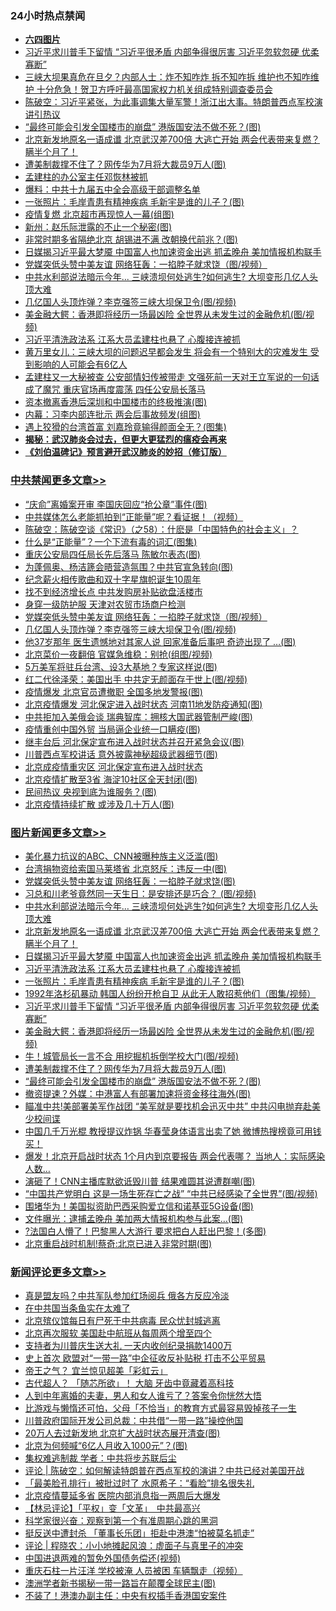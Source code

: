 <div class="catlist">
<h3>24小时热点禁闻</h3>
<ul>
<li><b><a href="64photo" target="_blank">六四图片</a></b></li>
<li><a href="https://github.com/fqnews/bnews/blob/master/topimagenews/20200615/1345099.md">习近平求川普手下留情 “习近平很矛盾 内部争得很厉害 习近平忽软忽硬 优柔寡断”</a></li>
<li><a href="https://github.com/fqnews/bnews/blob/master/comments/20200615/1344912.md">三峡大坝果真危在旦夕？内部人士：炸不知咋炸 拆不知咋拆 维护也不知咋维护 十分危急！贺卫方呼吁最高国家权力机关组成特别调查委员会</a></li>
<li><a href="https://github.com/fqnews/bnews/blob/master/cbnews/20200615/1344907.md">陈破空：习近平紧张，为此事调集大量军警！浙江出大事。特朗普西点军校演讲引热议 </a></li>
<li><a href="https://github.com/fqnews/bnews/blob/master/topimagenews/20200615/1344926.md">“最终可能会引发全国楼市的崩盘” 港版国安法不做不死？(图)</a></li>
<li><a href="https://github.com/fqnews/bnews/blob/master/topimagenews/20200615/1345231.md">北京新发地原名一语成谶 北京武汉差700倍 大逃亡开始 两会代表带来复燃？瞒半个月了！</a></li>
<li><a href="https://github.com/fqnews/bnews/blob/master/topimagenews/20200615/1344970.md">遭美制裁撑不住了？网传华为7月将大裁员9万人(图)</a></li>
<li><a href="https://github.com/fqnews/bnews/blob/master/ssgc/20200615/1344923.md">孟建柱的办公室主任邓恢林被抓</a></li>
<li><a href="https://github.com/fqnews/bnews/blob/master/cbnews/20200615/1345109.md">爆料：中共十九届五中全会高级干部调整名单</a></li>
<li><a href="https://github.com/fqnews/bnews/blob/master/topimagenews/20200615/1345133.md">一张照片：毛岸青患有精神疾病 毛新宇是谁的儿子？(图)</a></li>
<li><a href="https://github.com/fqnews/bnews/blob/master/cnnews/20200615/1345063.md">疫情复燃 北京超市再现惊人一幕(组图)</a></li>
<li><a href="https://github.com/fqnews/bnews/blob/master/cbnews/20200615/1345087.md">新州：赵乐际泄露的不止一个秘密(图)</a></li>
<li><a href="https://github.com/fqnews/bnews/blob/master/cbnews/20200615/1344940.md">非常时期多省隔绝北京 胡锡进不满 改朝换代前兆？(图)</a></li>
<li><a href="https://github.com/fqnews/bnews/blob/master/topimagenews/20200615/1345204.md">日媒揭习近平最大梦魇 中国富人也加速资金出逃 抓孟晚舟 美加情报机构联手</a></li>
<li><a href="https://github.com/fqnews/bnews/blob/master/cbnews/20200615/1345198.md">党媒突低头赞中美友谊 网络狂轰：一掐脖子就求饶（图/视频）</a></li>
<li><a href="https://github.com/fqnews/bnews/blob/master/topimagenews/20200615/1345297.md">中共水利部说法暗示今年... 三峡溃坝何处逃生?如何逃生? 大坝变形几亿人头顶大难</a></li>
<li><a href="https://github.com/fqnews/bnews/blob/master/cbnews/20200615/1345197.md">几亿国人头顶炸弹？李克强签三峡大坝保卫令(图/视频)</a></li>
<li><a href="https://github.com/fqnews/bnews/blob/master/topimagenews/20200615/1345098.md">美金融大鳄：香港即将经历一场最凶险 全世界从未发生过的金融危机(图/视频)</a></li>
<li><a href="https://github.com/fqnews/bnews/blob/master/topimagenews/20200615/1345164.md">习近平清洗政法系 江系大员孟建柱也悬了 心腹接连被抓</a></li>
<li><a href="https://github.com/fqnews/bnews/blob/master/comments/20200615/1344916.md">黄万里女儿：三峡大坝的问题迟早都会发生 将会有一个特别大的灾难发生 受到影响的人可能会有6亿人</a></li>
<li><a href="https://github.com/fqnews/bnews/blob/master/comments/20200615/1345182.md">孟建柱又一大秘被查 公安部情妇传被带走 文强死前一天对王立军说的一句话成了魔咒 重庆官场再度震荡 四任公安局长落马</a></li>
<li><a href="https://github.com/fqnews/bnews/blob/master/cnnews/20200615/1344922.md">资本撤离香港后深圳和中国楼市的终极推演(图)</a></li>
<li><a href="https://github.com/fqnews/bnews/blob/master/cbnews/20200615/1344960.md">内幕：习李内部连批示 两会后事故频发(组图)</a></li>
<li><a href="https://github.com/fqnews/bnews/blob/master/yule/20200615/1344911.md">遇上狡猾的台湾首富 刘嘉玲竟输得颜面全无？(图集)</a></li>
<li><b><a href="https://github.com/fqnews/bnews/blob/master/comments/20200211/1275071.md" target="_blank">揭秘：武汉肺炎会过去，但更大更猛烈的瘟疫会再来</a></b></li>
<li><b><a href="https://github.com/fqnews/bnews/blob/master/comments/20200207/1272816.md" target="_blank">《刘伯温碑记》预言避开武汉肺炎的妙招（修订版）</a></b></li>
</ul>
</div>

<div class="catlist">
<h3><a href="https://github.com/fqnews/bnews/blob/master/cbnews/" target="_blank">中共禁闻</a><span><a href="https://github.com/fqnews/bnews/blob/master/cbnews/" target="_blank" rel="nofollow">更多文章>></a></span></h3>
<ul>
<li><a href="https://github.com/fqnews/bnews/blob/master/cbnews/20200616/1345430.md" target="_blank">“庆俞”离婚案开审 李国庆回应“抢公章”事件(图)</a></li>
<li><a href="https://github.com/fqnews/bnews/blob/master/cbnews/20200616/1345423.md" target="_blank">中共媒体怎么老能抓拍到“正能量”呢？看证据！（视频）</a></li>
<li><a href="https://github.com/fqnews/bnews/blob/master/cbnews/20200616/1345376.md" target="_blank">陈破空：陈破空谈《常识》（之58）：什麽是「中国特色的社会主义」？</a></li>
<li><a href="https://github.com/fqnews/bnews/blob/master/cbnews/20200615/1345341.md" target="_blank">什么是“正能量”？一个下流有毒的词汇(图集)</a></li>
<li><a href="https://github.com/fqnews/bnews/blob/master/cbnews/20200615/1345316.md" target="_blank">重庆公安局四任局长先后落马 陈敏尔表态(图)</a></li>
<li><a href="https://github.com/fqnews/bnews/blob/master/cbnews/20200615/1345298.md" target="_blank">为蓬佩奥、杨洁篪会晤营造氛围？中共官宣急转向(图)</a></li>
<li><a href="https://github.com/fqnews/bnews/blob/master/cbnews/20200615/1345221.md" target="_blank">纪念薪火相传歌曲和双十字星旗帜诞生10周年</a></li>
<li><a href="https://github.com/fqnews/bnews/blob/master/cbnews/20200615/1345206.md" target="_blank">找不到经济增长点 中共发购房补贴欲盘活楼市</a></li>
<li><a href="https://github.com/fqnews/bnews/blob/master/cbnews/20200615/1345205.md" target="_blank">身穿一级防护服 天津对农贸市场商户检测</a></li>
<li><a href="https://github.com/fqnews/bnews/blob/master/cbnews/20200615/1345198.md" target="_blank">党媒突低头赞中美友谊 网络狂轰：一掐脖子就求饶（图/视频）</a></li>
<li><a href="https://github.com/fqnews/bnews/blob/master/cbnews/20200615/1345197.md" target="_blank">几亿国人头顶炸弹？李克强签三峡大坝保卫令(图/视频)</a></li>
<li><a href="https://github.com/fqnews/bnews/blob/master/cbnews/20200615/1345185.md" target="_blank">他37岁那年 医生遗憾地对其家人说 回家准备后事吧 奇迹出现了 …(图)</a></li>
<li><a href="https://github.com/fqnews/bnews/blob/master/cbnews/20200615/1345177.md" target="_blank">北京菜价一夜翻倍 官媒急维稳：别抢(组图/视频)</a></li>
<li><a href="https://github.com/fqnews/bnews/blob/master/cbnews/20200615/1345173.md" target="_blank">5万美军将驻兵台湾、设3大基地？专家这样说(图)</a></li>
<li><a href="https://github.com/fqnews/bnews/blob/master/cbnews/20200615/1345172.md" target="_blank">红二代徐泽荣：美国出手 中共定无颜面存于世上(图/视频)</a></li>
<li><a href="https://github.com/fqnews/bnews/blob/master/cbnews/20200615/1345168.md" target="_blank">疫情爆发 北京官员遭撤职 全国多地发警报(图)</a></li>
<li><a href="https://github.com/fqnews/bnews/blob/master/cbnews/20200615/1345167.md" target="_blank">北京疫情爆发 河北保定进入战时状态 河南11地发防疫通知(图)</a></li>
<li><a href="https://github.com/fqnews/bnews/blob/master/cbnews/20200615/1345150.md" target="_blank">中共拒加入美俄会谈 瑞典智库：拥核大国武器管制严峻(图)</a></li>
<li><a href="https://github.com/fqnews/bnews/blob/master/cbnews/20200615/1345147.md" target="_blank">疫情重创中国外贸 当局逼企业统一口瞒疫(图)</a></li>
<li><a href="https://github.com/fqnews/bnews/blob/master/cbnews/20200615/1345146.md" target="_blank">继丰台后 河北保定宣布进入战时状态并召开紧急会议(图)</a></li>
<li><a href="https://github.com/fqnews/bnews/blob/master/cbnews/20200615/1345143.md" target="_blank">川普西点军校讲话 意外披露神秘超级武器细节(图)</a></li>
<li><a href="https://github.com/fqnews/bnews/blob/master/cbnews/20200615/1345139.md" target="_blank">北京成疫情重灾区 河北保定宣布进入战时状态</a></li>
<li><a href="https://github.com/fqnews/bnews/blob/master/cbnews/20200615/1345131.md" target="_blank">北京疫情扩散至3省 海淀10社区全天封闭(图)</a></li>
<li><a href="https://github.com/fqnews/bnews/blob/master/cbnews/20200615/1345130.md" target="_blank">民间热议 央视到底为谁服务？(图)</a></li>
<li><a href="https://github.com/fqnews/bnews/blob/master/cbnews/20200615/1345119.md" target="_blank">北京疫情持续扩散 或涉及几十万人(图)</a></li>

</ul>
</div>
<div class="catlist">
<h3><a href="https://github.com/fqnews/bnews/blob/master/topimagenews/" target="_blank">图片新闻</a><span><a href="https://github.com/fqnews/bnews/blob/master/topimagenews/" target="_blank" rel="nofollow">更多文章>></a></span></h3>
<ul>
<li><a href="https://github.com/fqnews/bnews/blob/master/topimagenews/20200615/1345332.md" target="_blank">美化暴力抗议的ABC、CNN被曝种族主义泛滥(图)</a></li>
<li><a href="https://github.com/fqnews/bnews/blob/master/topimagenews/20200615/1345331.md" target="_blank">台湾捐物资给索国马莱塔省 北京怒斥：违反一中(图)</a></li>
<li><a href="https://github.com/fqnews/bnews/blob/master/topimagenews/20200615/1345330.md" target="_blank">党媒突低头赞中美友谊 网络狂轰：一掐脖子就求饶(图)</a></li>
<li><a href="https://github.com/fqnews/bnews/blob/master/topimagenews/20200615/1345329.md" target="_blank">习总和川老爷竟然同一天生日：是安排还是巧合？ (图/视频)</a></li>
<li><a href="https://github.com/fqnews/bnews/blob/master/topimagenews/20200615/1345297.md" target="_blank">中共水利部说法暗示今年&#8230; 三峡溃坝何处逃生?如何逃生? 大坝变形几亿人头顶大难</a></li>
<li><a href="https://github.com/fqnews/bnews/blob/master/topimagenews/20200615/1345231.md" target="_blank">北京新发地原名一语成谶 北京武汉差700倍 大逃亡开始 两会代表带来复燃？瞒半个月了！</a></li>
<li><a href="https://github.com/fqnews/bnews/blob/master/topimagenews/20200615/1345204.md" target="_blank">日媒揭习近平最大梦魇 中国富人也加速资金出逃 抓孟晚舟 美加情报机构联手</a></li>
<li><a href="https://github.com/fqnews/bnews/blob/master/topimagenews/20200615/1345164.md" target="_blank">习近平清洗政法系 江系大员孟建柱也悬了 心腹接连被抓</a></li>
<li><a href="https://github.com/fqnews/bnews/blob/master/topimagenews/20200615/1345133.md" target="_blank">一张照片：毛岸青患有精神疾病 毛新宇是谁的儿子？(图)</a></li>
<li><a href="https://github.com/fqnews/bnews/blob/master/topimagenews/20200615/1345118.md" target="_blank">1992年洛杉矶暴动 韩国人纷纷开枪自卫 从此无人敢招惹他们（图集/视频）</a></li>
<li><a href="https://github.com/fqnews/bnews/blob/master/topimagenews/20200615/1345099.md" target="_blank">习近平求川普手下留情 “习近平很矛盾 内部争得很厉害 习近平忽软忽硬 优柔寡断”</a></li>
<li><a href="https://github.com/fqnews/bnews/blob/master/topimagenews/20200615/1345098.md" target="_blank">美金融大鳄：香港即将经历一场最凶险 全世界从未发生过的金融危机(图/视频)</a></li>
<li><a href="https://github.com/fqnews/bnews/blob/master/topimagenews/20200615/1345004.md" target="_blank">牛！城管局长一言不合 用挖掘机拆倒学校大门(图/视频)</a></li>
<li><a href="https://github.com/fqnews/bnews/blob/master/topimagenews/20200615/1344970.md" target="_blank">遭美制裁撑不住了？网传华为7月将大裁员9万人(图)</a></li>
<li><a href="https://github.com/fqnews/bnews/blob/master/topimagenews/20200615/1344926.md" target="_blank">“最终可能会引发全国楼市的崩盘” 港版国安法不做不死？(图)</a></li>
<li><a href="https://github.com/fqnews/bnews/blob/master/topimagenews/20200614/1344847.md" target="_blank">撤资提速？外媒：中港富人有部署加速将资金移往海外(图)</a></li>
<li><a href="https://github.com/fqnews/bnews/blob/master/topimagenews/20200614/1344845.md" target="_blank">瞄准中共!美部署美军作战团 “美军就是要找机会迅灭中共” 中共闪电抛弃赴美少校间谍</a></li>
<li><a href="https://github.com/fqnews/bnews/blob/master/topimagenews/20200614/1344807.md" target="_blank">中国几千万光棍 教授提议炸锅 华春莹身体语言出卖了她 微博热搜榜竟可用钱买！</a></li>
<li><a href="https://github.com/fqnews/bnews/blob/master/topimagenews/20200614/1344730.md" target="_blank">爆发！北京开启战时状态 1个月内到京要报告 两会代表哪？ 当地人：实际感染人数&#8230;</a></li>
<li><a href="https://github.com/fqnews/bnews/blob/master/topimagenews/20200614/1344681.md" target="_blank">演砸了！CNN主播库默欲诋毁川普 结果难圆其说遭群嘲(图)</a></li>
<li><a href="https://github.com/fqnews/bnews/blob/master/topimagenews/20200614/1344678.md" target="_blank">“中国共产党明白 这是一场生死存亡之战” “中共已经感染了全世界”(图/视频)</a></li>
<li><a href="https://github.com/fqnews/bnews/blob/master/topimagenews/20200614/1344601.md" target="_blank">围堵华为！美国拟资助巴西采购爱立信和诺基亚5G设备(图)</a></li>
<li><a href="https://github.com/fqnews/bnews/blob/master/topimagenews/20200614/1344600.md" target="_blank">文件曝光：逮捕孟晚舟 美加两大情报机构参与此案…(图)</a></li>
<li><a href="https://github.com/fqnews/bnews/blob/master/topimagenews/20200614/1344556.md" target="_blank">?法国白人懵了！巴黎黑人大游行 要求把白人赶出巴黎！(多图)</a></li>
<li><a href="https://github.com/fqnews/bnews/blob/master/topimagenews/20200614/1344509.md" target="_blank">北京重启战时机制!蔡奇:北京已进入非常时期(图)</a></li>

</ul>
</div>
<div class="catlist">
<h3><a href="https://github.com/fqnews/bnews/blob/master/comments/" target="_blank">新闻评论</a><span><a href="https://github.com/fqnews/bnews/blob/master/comments/" target="_blank" rel="nofollow">更多文章>></a></span></h3>
<ul>
<li><a href="https://github.com/fqnews/bnews/blob/master/comments/20200616/1345435.md" target="_blank">真是盟友吗？中共军队参加红场阅兵  俄各方反应冷淡</a></li>
<li><a href="https://github.com/fqnews/bnews/blob/master/comments/20200616/1345433.md" target="_blank">在中共国当条鱼实在太难了</a></li>
<li><a href="https://github.com/fqnews/bnews/blob/master/comments/20200616/1345422.md" target="_blank">北京殡仪馆每日有尸死于中共病毒  民众忧封城逃离</a></li>
<li><a href="https://github.com/fqnews/bnews/blob/master/comments/20200616/1345421.md" target="_blank">北京再次服软 美国赴中航班从每周两个增至四个</a></li>
<li><a href="https://github.com/fqnews/bnews/blob/master/comments/20200616/1345419.md" target="_blank">支持者为川普庆生送大礼 一天内收创纪录捐款1400万</a></li>
<li><a href="https://github.com/fqnews/bnews/blob/master/comments/20200616/1345412.md" target="_blank">史上首次 欧盟对“一带一路”中企征收反补贴税 打击不公平贸易</a></li>
<li><a href="https://github.com/fqnews/bnews/blob/master/comments/20200616/1345403.md" target="_blank">帝王之气？ 宜兰惊见超美「彩虹云」</a></li>
<li><a href="https://github.com/fqnews/bnews/blob/master/comments/20200616/1345402.md" target="_blank">古代超人？ 「随芯所欲」！ 大脑 牙齿中竟藏着高科技</a></li>
<li><a href="https://github.com/fqnews/bnews/blob/master/comments/20200616/1345396.md" target="_blank">人到中年离婚的夫妻，男人和女人谁亏了？答案令你恍然大悟</a></li>
<li><a href="https://github.com/fqnews/bnews/blob/master/comments/20200616/1345395.md" target="_blank">比游戏与懒惰还可怕，父母「不恰当」的教育方式最容易毁掉孩子一生</a></li>
<li><a href="https://github.com/fqnews/bnews/blob/master/comments/20200616/1345380.md" target="_blank">川普政府国际开发公司总裁：中共借“一带一路”操控他国</a></li>
<li><a href="https://github.com/fqnews/bnews/blob/master/comments/20200616/1345364.md" target="_blank">20万人去过新发地 北京扩大战时状态展开清查(图)</a></li>
<li><a href="https://github.com/fqnews/bnews/blob/master/comments/20200616/1345358.md" target="_blank">北京为何频喊“6亿人月收入1000元”？(图)</a></li>
<li><a href="https://github.com/fqnews/bnews/blob/master/comments/20200615/1345342.md" target="_blank">集权难逃制裁 学者：中共将步苏联后尘</a></li>
<li><a href="https://github.com/fqnews/bnews/blob/master/comments/20200615/1345334.md" target="_blank">评论 | 陈破空：如何解读特朗普在西点军校的演讲？中共已经对美国开战</a></li>
<li><a href="https://github.com/fqnews/bnews/blob/master/comments/20200615/1345328.md" target="_blank">「最美脸孔排行」被批过时了  水原希子：“看脸”排名很失礼</a></li>
<li><a href="https://github.com/fqnews/bnews/blob/master/comments/20200615/1345318.md" target="_blank">北京疫情蔓延多省 医院内部消息指一两周后大爆发</a></li>
<li><a href="https://github.com/fqnews/bnews/blob/master/comments/20200615/1345317.md" target="_blank">【林忌评论】「平权」变「文革」　中共最高兴</a></li>
<li><a href="https://github.com/fqnews/bnews/blob/master/comments/20200615/1345301.md" target="_blank">科学家很兴奋：观察到第一个有准周期心跳的黑洞</a></li>
<li><a href="https://github.com/fqnews/bnews/blob/master/comments/20200615/1345289.md" target="_blank">挺反送中遭封杀 「董事长乐团」拒赴中港澳“怕被莫名抓走”</a></li>
<li><a href="https://github.com/fqnews/bnews/blob/master/comments/20200615/1345288.md" target="_blank">评论 | 程晓农：小小地摊起风浪：虚面子与真里子的冲突</a></li>
<li><a href="https://github.com/fqnews/bnews/blob/master/comments/20200615/1345251.md" target="_blank">中国进退两难的暂免外国债务偿还(视频)</a></li>
<li><a href="https://github.com/fqnews/bnews/blob/master/comments/20200615/1345235.md" target="_blank">重庆石柱一片汪洋 学校被淹 人员被困 车辆飘走（视频）</a></li>
<li><a href="https://github.com/fqnews/bnews/blob/master/comments/20200615/1345222.md" target="_blank">澳洲学者新书揭秘一带一路旨在颠覆全球民主(图)</a></li>
<li><a href="https://github.com/fqnews/bnews/blob/master/comments/20200615/1345217.md" target="_blank">不装了！港澳办副主任：中央有权插手香港国安案件</a></li>

</ul>
</div>
